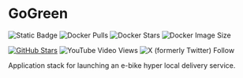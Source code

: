 # GoGreen
![Static Badge](https://img.shields.io/badge/Read-Docs-blue)
![Docker Pulls](https://img.shields.io/docker/pulls/blobcity/db)
![Docker Stars](https://img.shields.io/docker/stars/blobcity/db)
![Docker Image Size](https://img.shields.io/docker/image-size/blobcity/db)

[![GitHub Stars](https://shields.io/github/stars/mpensystems?style=social)](https://github.com/mpensystems)
![YouTube Video Views](https://img.shields.io/youtube/views/r76OIfLlm10)
![X (formerly Twitter) Follow](https://img.shields.io/twitter/follow/MP_Ensystems)

Application stack for launching an e-bike hyper local delivery service.
